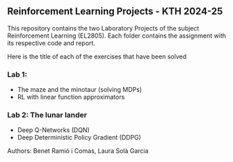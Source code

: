 ## Reinforcement Learning Projects - KTH 2024-25

This repository contains the two Laboratory Projects of the subject Reinforcement Learning (EL2805). Each folder contains the assignment with its respective code and report.

Here is the title of each of the exercises that have been solved

### Lab 1:
- The maze and the minotaur (solving MDPs)
- RL with linear function approximators

### Lab 2: The lunar lander
- Deep Q-Networks (DQN)
- Deep Deterministic Policy Gradient (DDPG)

Authors: Benet Ramió i Comas, Laura Solà Garcia
